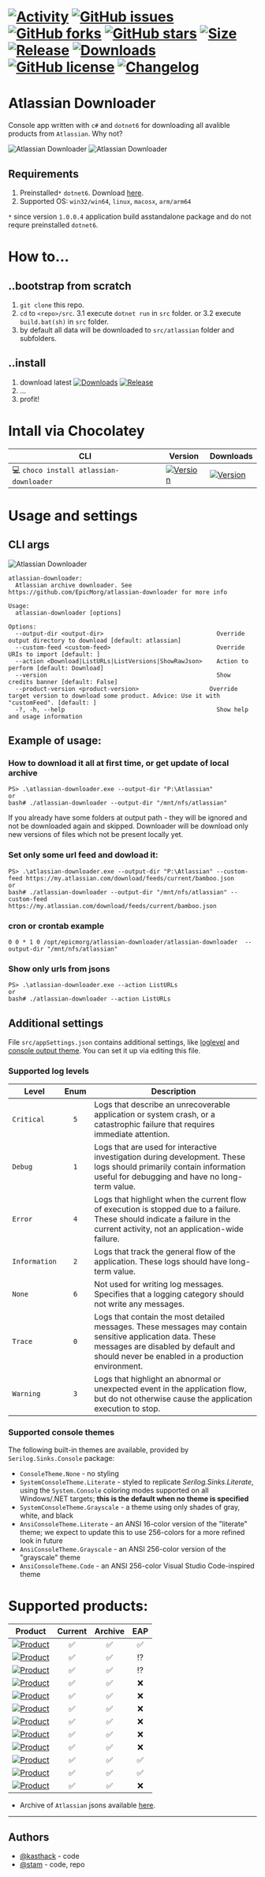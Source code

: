 # [![Activity](https://img.shields.io/github/commit-activity/m/EpicMorg/atlassian-downloader?label=commits&style=flat-square)](https://github.com/EpicMorg/atlassian-downloader/commits) [![GitHub issues](https://img.shields.io/github/issues/EpicMorg/atlassian-downloader.svg?style=popout-square)](https://github.com/EpicMorg/atlassian-downloader/issues) [![GitHub forks](https://img.shields.io/github/forks/EpicMorg/atlassian-downloader.svg?style=popout-square)](https://github.com/EpicMorg/atlassian-downloader/network) [![GitHub stars](https://img.shields.io/github/stars/EpicMorg/atlassian-downloader.svg?style=popout-square)](https://github.com/EpicMorg/atlassian-downloader/stargazers)  [![Size](https://img.shields.io/github/repo-size/EpicMorg/atlassian-downloader?label=size&style=flat-square)](https://github.com/EpicMorg/atlassian-downloader/archive/master.zip) [![Release](https://img.shields.io/github/v/release/EpicMorg/atlassian-downloader?style=flat-square)](https://github.com/EpicMorg/atlassian-downloader/releases) [![Downloads](https://img.shields.io/github/downloads/EpicMorg/atlassian-downloader/total.svg?style=flat-square)](https://github.com/EpicMorg/atlassian-downloader/releases) [![GitHub license](https://img.shields.io/github/license/EpicMorg/atlassian-downloader.svg?style=popout-square)](LICENSE.md) [![Changelog](https://img.shields.io/badge/Changelog-yellow.svg?style=popout-square)](CHANGELOG.md)

# Atlassian Downloader

Console app written with `c#` and `dotnet6` for downloading all avalible products from `Atlassian`. Why not?

![Atlassian Downloader](https://rawcdn.githack.com/EpicMorg/atlassian-downloader/87f1d7fd4e3f22b29b4be87d02d80dd0b3e0280e/.github/media/screenshot-01.png)
![Atlassian Downloader](https://rawcdn.githack.com/EpicMorg/atlassian-downloader/87f1d7fd4e3f22b29b4be87d02d80dd0b3e0280e/.github/media/screenshot-03.png)

## Requirements
1. Preinstalled`*` `dotnet6`. Download [here](https://dotnet.microsoft.com/download/dotnet/6.0).
2. Supported OS: `win32/win64`, `linux`, `macosx`, `arm/arm64`

`*` since version `1.0.0.4` application build asstandalone package and do not requre preinstalled `dotnet6`.

# How to...
## ..bootstrap from scratch
1. `git clone` this repo.
2. `cd` to `<repo>/src`.
3.1 execute `dotnet run` in `src` folder.
or
3.2 execute `build.bat(sh)` in `src` folder.
4. by default all data will be downloaded to `src/atlassian` folder and subfolders.

## ..install
1. download latest [![Downloads](https://img.shields.io/github/downloads/EpicMorg/atlassian-downloader/total.svg?style=flat-square)](https://github.com/EpicMorg/atlassian-downloader/releases) [![Release](https://img.shields.io/github/v/release/EpicMorg/atlassian-downloader?style=flat-square)](https://github.com/EpicMorg/atlassian-downloader/releases)
2. ...
3. profit!

# Intall via Chocolatey
| CLI | Version   | Downloads
| ------  | ------ | ------ 
| :computer: `choco install atlassian-downloader` |  [![Version](https://img.shields.io/chocolatey/v/atlassian-downloader?label=version&style=for-the-badge)](https://chocolatey.org/packages/atlassian-downloader/) | [![Version](https://img.shields.io/chocolatey/dt/atlassian-downloader?style=for-the-badge)](https://chocolatey.org/packages/atlassian-downloader/) 


# Usage and settings
## CLI args

![Atlassian Downloader](https://rawcdn.githack.com/EpicMorg/atlassian-downloader/87f1d7fd4e3f22b29b4be87d02d80dd0b3e0280e/.github/media/screenshot-02.png)

```
atlassian-downloader:
  Atlassian archive downloader. See https://github.com/EpicMorg/atlassian-downloader for more info

Usage:
  atlassian-downloader [options]

Options:
  --output-dir <output-dir>                                Override output directory to download [default: atlassian]
  --custom-feed <custom-feed>                              Override URIs to import [default: ]
  --action <Download|ListURLs|ListVersions|ShowRawJson>    Action to perform [default: Download]
  --version                                                Show credits banner [default: False]
  --product-version <product-version>                    Override target version to download some product. Advice: Use it with "customFeed". [default: ]
  -?, -h, --help                                           Show help and usage information
```

## Example of usage:

### How to download it all at first time, or get update of local archive
```
PS> .\atlassian-downloader.exe --output-dir "P:\Atlassian"
or
bash# ./atlassian-downloader --output-dir "/mnt/nfs/atlassian"
```
If you already have some folders at output path - they will be ignored and not be downloaded again and skipped. Downloader will be download only new versions of files which not be present locally yet.

### Set only some url feed and dowload it:
```
PS> .\atlassian-downloader.exe --output-dir "P:\Atlassian" --custom-feed https://my.atlassian.com/download/feeds/current/bamboo.json
or
bash# ./atlassian-downloader --output-dir "/mnt/nfs/atlassian" --custom-feed https://my.atlassian.com/download/feeds/current/bamboo.json
```

### cron or crontab example
``` 
0 0 * 1 0 /opt/epicmorg/atlassian-downloader/atlassian-downloader  --output-dir "/mnt/nfs/atlassian"
```
### Show only urls from jsons
```
PS> .\atlassian-downloader.exe --action ListURLs
or
bash# ./atlassian-downloader --action ListURLs
```

## Additional settings
File `src/appSettings.json` contains additional settings, like [loglevel](https://docs.microsoft.com/en-us/dotnet/api/microsoft.extensions.logging.loglevel?view=dotnet-plat-ext-5.0#fields) and [console output theme](https://github.com/serilog/serilog-sinks-console). You can set it up via editing this file.

### Supported log levels
| Level | Enum | Description
|-------------|:-------------:|-------------|
| `Critical` | `5` | Logs that describe an unrecoverable application or system crash, or a catastrophic failure that requires immediate attention.
| `Debug`	| `1` | Logs that are used for interactive investigation during development. These logs should primarily contain information useful for debugging and have no long-term value.
| `Error` | `4` | Logs that highlight when the current flow of execution is stopped due to a failure. These should indicate a failure in the current activity, not an application-wide failure.
| `Information` | `2` | Logs that track the general flow of the application. These logs should have long-term value.
| `None` | `6` | Not used for writing log messages. Specifies that a logging category should not write any messages.
| `Trace`	| `0` | Logs that contain the most detailed messages. These messages may contain sensitive application data. These messages are disabled by default and should never be enabled in a production environment.
| `Warning` | `3` | Logs that highlight an abnormal or unexpected event in the application flow, but do not otherwise cause the application execution to stop.

### Supported console themes
The following built-in themes are available, provided by `Serilog.Sinks.Console` package:

 * `ConsoleTheme.None` - no styling
 * `SystemConsoleTheme.Literate` - styled to replicate _Serilog.Sinks.Literate_, using the `System.Console` coloring modes supported on all Windows/.NET targets; **this is the default when no theme is specified**
 * `SystemConsoleTheme.Grayscale` - a theme using only shades of gray, white, and black
 * `AnsiConsoleTheme.Literate` - an ANSI 16-color version of the "literate" theme; we expect to update this to use 256-colors for a more refined look in future
 * `AnsiConsoleTheme.Grayscale` - an ANSI 256-color version of the "grayscale" theme
 * `AnsiConsoleTheme.Code` - an ANSI 256-color Visual Studio Code-inspired theme

# Supported products:

| Product | Current | Archive | EAP  |
|-------------|:-------------:|:-------------:|:-------------:|
| [![Product](https://img.shields.io/static/v1?label=Atlassian&message=Bamboo&color=bright%20green&style=for-the-badge)](https://www.atlassian.com/software/bamboo) | :white_check_mark: | :white_check_mark: | :white_check_mark: |
| [![Product](https://img.shields.io/static/v1?label=Atlassian&message=Bitbucket%20(Stash)&color=bright%20green&style=for-the-badge)](https://www.atlassian.com/software/bitbucket) | :white_check_mark: | :white_check_mark: | :interrobang: |
| [![Product](https://img.shields.io/static/v1?label=Atlassian&message=Bitbucket%20(Mesh)&color=bright%20green&style=for-the-badge)](https://confluence.atlassian.com/bitbucketserver/bitbucket-mesh-compatibility-matrix-1127254859.html) | :white_check_mark: | :white_check_mark: | :interrobang: |
| [![Product](https://img.shields.io/static/v1?label=Atlassian&message=Clover&color=bright%20green&style=for-the-badge)](https://www.atlassian.com/software/clover) | :white_check_mark: | :white_check_mark: | :x: |
| [![Product](https://img.shields.io/static/v1?label=Atlassian&message=Confluence&color=bright%20green&style=for-the-badge)](https://www.atlassian.com/software/confluence) | :white_check_mark: | :white_check_mark: | :x: |
| [![Product](https://img.shields.io/static/v1?label=Atlassian&message=Crowd&color=bright%20green&style=for-the-badge)](https://www.atlassian.com/software/crowd) | :white_check_mark: | :white_check_mark: | :x: |
| [![Product](https://img.shields.io/static/v1?label=Atlassian&message=Crucible&color=bright%20green&style=for-the-badge)](https://www.atlassian.com/software/crucible) | :white_check_mark: | :white_check_mark: | :x: |
| [![Product](https://img.shields.io/static/v1?label=Atlassian&message=FishEye&color=bright%20green&style=for-the-badge)](https://www.atlassian.com/software/fisheye) | :white_check_mark: | :white_check_mark: | :x: |
| [![Product](https://img.shields.io/static/v1?label=Atlassian&message=Jira%20Core&color=bright%20green&style=for-the-badge)](https://www.atlassian.com/software/jira/core) | :white_check_mark: | :white_check_mark: | :x: |
| [![Product](https://img.shields.io/static/v1?label=Atlassian&message=Jira%20Software&color=bright%20green&style=for-the-badge)](https://www.atlassian.com/software/jira) | :white_check_mark: | :white_check_mark: | :white_check_mark: |
| [![Product](https://img.shields.io/static/v1?label=Atlassian&message=Jira%20Servicedesk&color=bright%20green&style=for-the-badge)](https://www.atlassian.com/software/jira/service-management) | :white_check_mark: | :white_check_mark: | :white_check_mark: |
| [![Product](https://img.shields.io/static/v1?label=Atlassian&message=SourceTree&color=bright%20green&style=for-the-badge)](https://www.atlassian.com/software/sourcetree) | :white_check_mark: | :white_check_mark: | :x: |

* Archive of `Atlassian` jsons available [here](https://github.com/EpicMorg/atlassian-json).

------

## Authors
* [@kasthack](https://github.com/kasthack) - code
* [@stam](https://github.com/stamepicmorg) - code, repo
